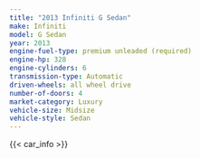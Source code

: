 ```yaml
---
title: "2013 Infiniti G Sedan"
make: Infiniti
model: G Sedan
year: 2013
engine-fuel-type: premium unleaded (required)
engine-hp: 328
engine-cylinders: 6
transmission-type: Automatic
driven-wheels: all wheel drive
number-of-doors: 4
market-category: Luxury
vehicle-size: Midsize
vehicle-style: Sedan
---
```


{{< car_info >}}
